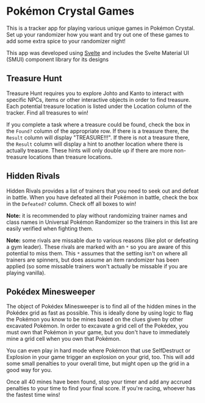 # Pokémon Crystal Games

This is a tracker app for playing various unique games in Pokémon Crystal. Set up your randomizer how you want and try out one of these games to add some extra spice to your randomizer night!

This app was developed using [Svelte](https://svelte.dev) and includes the Svelte Material UI (SMUI) component library for its designs

## Treasure Hunt

Treasure Hunt requires you to explore Johto and Kanto to interact with specific NPCs, items or other interactive objects in order to find treasure. Each potential treasure location is listed under the Location column of the tracker. Find all treasures to win!

If you complete a task where a treasure could be found, check the box in the `Found?` column of the appropriate row. If there is a treasure there, the `Result` column will display "TREASURE!!!". If there is not a treasure there, the `Result` column will display a hint to another location where there is actually treasure. These hints will only double up if there are more non-treasure locations than treasure locations.

## Hidden Rivals

Hidden Rivals provides a list of trainers that you need to seek out and defeat in battle. When you have defeated all their Pokémon in battle, check the box in the `Defeated?` column. Check off all boxes to win!

**Note:** it is recommended to play without randomizing trainer names and class names in Universal Pokémon Randomizer so the trainers in this list are easily verified when fighting them.

**Note:** some rivals are missable due to various reasons (like plot or defeating a gym leader). These rivals are marked with an `*` so you are aware of this potential to miss them. This `*` assumes that the setting isn't on where all trainers are spinners, but does assume an item randomizer has been applied (so some missable trainers won't actually be missable if you are playing vanilla).

## Pokédex Minesweeper

The object of Pokédex Minesweeper is to find all of the hidden mines in the Pokédex grid as fast as possible. This is ideally done by using logic to flag the Pokémon you know to be mines based on the clues given by other excavated Pokémon. In order to excavate a grid cell of the Pokédex, you must own that Pokémon in your game, but you don't have to immediately mine a grid cell when you own that Pokémon.

You can even play in hard mode where Pokémon that use SelfDestruct or Explosion in your game trigger an explosion on your grid, too. This will add some small penalties to your overall time, but might open up the grid in a good way for you.

Once all 40 mines have been found, stop your timer and add any accrued penalties to your time to find your final score. If you're racing, whoever has the fastest time wins!
